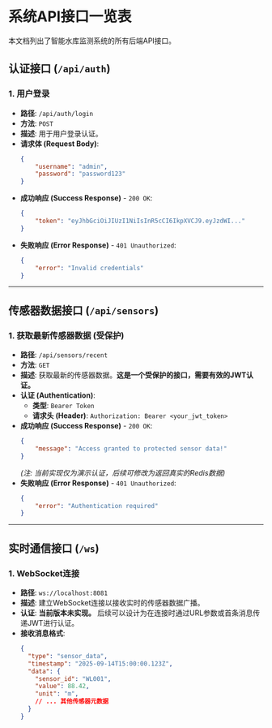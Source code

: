 # 系统API接口一览表

本文档列出了智能水库监测系统的所有后端API接口。

## 认证接口 (`/api/auth`)

### 1. 用户登录
- **路径**: `/api/auth/login`
- **方法**: `POST`
- **描述**: 用于用户登录认证。
- **请求体 (Request Body)**:
  ```json
  {
      "username": "admin",
      "password": "password123"
  }
  ```
- **成功响应 (Success Response)** - `200 OK`:
  ```json
  {
      "token": "eyJhbGciOiJIUzI1NiIsInR5cCI6IkpXVCJ9.eyJzdWI..."
  }
  ```
- **失败响应 (Error Response)** - `401 Unauthorized`:
  ```json
  {
      "error": "Invalid credentials"
  }
  ```

---

## 传感器数据接口 (`/api/sensors`)

### 1. 获取最新传感器数据 (受保护)
- **路径**: `/api/sensors/recent`
- **方法**: `GET`
- **描述**: 获取最新的传感器数据。**这是一个受保护的接口，需要有效的JWT认证。**
- **认证 (Authentication)**:
  - **类型**: `Bearer Token`
  - **请求头 (Header)**: `Authorization: Bearer <your_jwt_token>`
- **成功响应 (Success Response)** - `200 OK`:
  ```json
  {
      "message": "Access granted to protected sensor data!"
  }
  ```
  *(注: 当前实现仅为演示认证，后续可修改为返回真实的Redis数据)*
- **失败响应 (Error Response)** - `401 Unauthorized`:
  ```json
  {
      "error": "Authentication required"
  }
  ```

---

## 实时通信接口 (`/ws`)

### 1. WebSocket连接
- **路径**: `ws://localhost:8081`
- **描述**: 建立WebSocket连接以接收实时的传感器数据广播。
- **认证**: **当前版本未实现。** 后续可以设计为在连接时通过URL参数或首条消息传递JWT进行认证。
- **接收消息格式**:
  ```json
  {
    "type": "sensor_data",
    "timestamp": "2025-09-14T15:00:00.123Z",
    "data": {
      "sensor_id": "WL001",
      "value": 88.42,
      "unit": "m",
      // ... 其他传感器元数据
    }
  }
  ```
